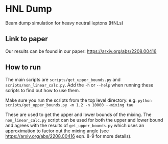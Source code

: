 # HNL Dump
Beam dump simulation for heavy neutral leptons (HNLs)

## Link to paper
Our results can be found in our paper: https://arxiv.org/abs/2208.00416

## How to run
The main scripts are `scripts/get_upper_bounds.py` and `scripts/non_linear_calc.py`. Add the `-h` or `--help` when running these scripts to find out how to use them.

Make sure you run the scripts from the top level directory. e.g. `python scripts/get_upper_bounds.py -m 1.2 -n 10000 --mixing tau`

These are used to get the upper and lower bounds of the mixing.
The `non_linear_calc.py` script can be used for both the upper and lower bound and agrees with the results of `get_upper_bounds.py` which uses an approximation to factor out the mixing angle (see https://arxiv.org/abs/2208.00416 eqn. 8-9 for more details).
